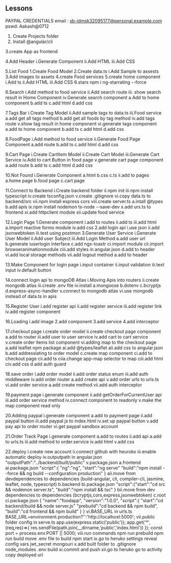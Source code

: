 ## Lessons

PAYPAL CREDENTIALS
email : sb-idmsk32095177@personal.example.com
pswd: Aakash@0712

1. Create Projects folder
2. Install @angular/cli

3.create App as frontend

4.Add Header
i.Generate Component
ii.Add HTML
iii.Add CSS

5.List Food
1.Create Food Model
2.Create data.ts
i.Add Sample to assests
3.Add images to assets
4.create Food services
5.create home component
i.Add ts
ii.Add HTML
iii.Add CSS
6.stars
npm i ng-starrating --force

6.Search
i.Add method to food service
ii.Add search route
iii. show search result in Home Component
iv.Generate search component
a.Add to home component
b.add ts
c.add html
d.add css

7.Tags Bar
i.Create Tag Model
ii.Add sample tags to data.ts
iii.Food service
a.add get all tags method
b.add get all foods by tag method
iv.add tags route
v.show tag result in home component
vi.generate tags component
a.add to home component
b.add ts
c.add html
d.add css

8.FoodPage
i.Add method to food service
ii.Generate Food Page Component
a.add route
b.add ts
c.add html
d.add css

9.Cart Page
i.Create CartItem Model
ii.Create Cart Model
iii.Generate Cart Service
iv.Add to cart Button in food page
v.generate cart page component
a.add route
b.add ts
c.add html
d.add css

10.Not Found
i.Generate Component
a.html
b.css
c.ts
ii.add to pages
a.home page
b.food page
c.cart page

11.Connect to Backend
i.Create backend folder
ii.npm init
iii.npm install typescript
iv.create tsconfig.json
v.create .gitignore
vi.copy data.ts to backend/src
vii.npm install express cors
viii.create server.ts
a.intall @types
b.add apis
ix.npm install nodemon ts-node --save-dev
x.add urs.ts to frontend
xi.add httpclient module
xii.update food service

12.Login Page
1.Generate component
i.add to routes
ii.add ts
iii.add html
a.import reactive forms module
iv.add css
2.add login api
i.use json
ii.add jsonwebtoken
iii.test using postmon
3.Generate User Service
i.Generate User Model
ii.Add user Subject
iii.Add Login Method
a.add user url
b.generate iuserlogin interface
c.add ngx-toastr
ci.import module
cii.import browseranimationmodule
ciii.add styles in angular.json
d.add to header
vi.add local storage methods
vii.add logout method
a.add to header

13.Make Component for login page
i.input container
ii.input validation
iii.text input
iv.default button

14.connect login api to mongoDB Atlas
i.Moving Apis into routers
ii.create mongodb atlas
iii.create .env file
iv.install
a.mongoose
b.dotenv
c.bcryptjs
d.express-async-handler
v.connect to mongodb atlas
vi.use mongodb instead of data.ts in apis

15.Register User
i.add register api
ii.add register service
iii.add register link
iv.add register component

16.Loading
i.add image
2.add component
3.add service
4.add interceptor

17.checkout page
i.create order model
ii.create checkout page component
a.add to router
iii.add user to user service
iv.add cart to cart service
v.create order items list component
vi.adding map to the checkout page
a.add leaflet npm package
ai.add @types/leaflet
aii.add css to angular.json
b.add addresslating to order model
c.create map component
ci.add to checkout page
cii.add ts
ciia.change app-map selector to map
ciii.add html
civ.add css
d.add auth guard

18.save order
i.add order model
ii.add order status enum
iii.add auth middleware
iv.add order router
a.add create api
v.add order urls to urls.ts
vi.add order service
a.add create method
vii.add auth interceptor

19.payment page
i.generate component
ii.add getOrderForCurrentUser api
iii.add order service method
iv.connect component to readonly
v.make the map component read only

20.Adding paypal
i.generate component
a.add to payment page
ii.add paypal button
iii.add paypal js to index.html
iv.set up paypal button
v.add pay api to order router
vi.get paypal sandbox account

21.Order Track Page
i.generate component
a.add to routes
ii.add api
a.add to urls.ts
iii.add method to order.service
iv.add html
v.add css

22.deploy
i.create new account
ii.connect github with heuroko
iii.enable automatic deploy
iv.outputpath in angular.json
"outputPath":"../backend/built/public"
v.package.json
a.frontend
ai.package.json
"script":{
"ng":"ng",
"start":"ng serve"
"build":"npm install --force && ng build --configuration production"
}
aii.move from devdependencies to dependencies (build-angular, cli, compiler-cli, jasmine, leaflet, node, typescript)
b.backend
bi.package.json
"script":{"start":"cd src && nodemon server.ts",
"build":"npm install && tsc"
}
bii.move from dev dependencies to dependencies (bcryptjs,cors,express,jsonwebtoken)
c.root
ci.package.json
{
"name":"foodapp",
"version":"1.0.0",
"script":{
"start":"cd backend/build && node server.js"
"prebuild":"cd backend && npm build",
"build":"cd frontend && npm build"
}
}
vi.BASE_URL in urls.ts
BASE_URL=environment.production?'':'http://localhost:5000';
vii.public folder config in serve.ts
app.use(express.static('public'));
app.get('\*',(req,res)=>{
res.sendFile(path.join(\_\_dirname,'public','index.html'))
});
const port = process.env.PORT || 5000;
viii.run commands
npm run prebuild
npm run build
move .env file to build
npm start
ix.go to heruko settings
reveal config vars
jwt_secret
mongouri
x.add built folder to .gitignore
node_modules
.env
build
xi.commit and push
xii.go to heruko
go to activity
copy deployed url
